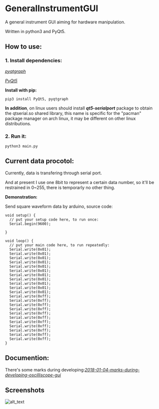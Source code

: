 # GeneralInstrumentGUI
A general instrument GUI aiming for hardware manipulation.

Written in python3 and PyQt5.

## How to use:
### 1. Install dependencies:
[*pyqtgraph*](http://www.pyqtgraph.org/)

[*PyQt5*](https://pypi.python.org/pypi/PyQt5)

**Install with pip:**

`pip3 install PyQt5, pyqtgraph`

**In addition**, on linux users should install ***qt5-serialport*** package to obtain the qtserial.so shared library, this name is specific for the "pacman" package manager on arch linux, it may be different on other linux distributions.

### 2. Run it:
`python3 main.py`

## Current data procotol:
Currently, data is transfering through serial port.

And at present I use one 8bit to represent a certain data number, so it'll be restrained in 0~255, there is temporarly no other thing.

**Demonstration:**

Send square waveform data by arduino, source code:
```
void setup() {
  // put your setup code here, to run once:
  Serial.begin(9600);

}

void loop() {
  // put your main code here, to run repeatedly:
  Serial.write(0x01);
  Serial.write(0x01);
  Serial.write(0x01);
  Serial.write(0x01);
  Serial.write(0x01);
  Serial.write(0x01);
  Serial.write(0x01);
  Serial.write(0x01);
  Serial.write(0x01);
  Serial.write(0x01);
  Serial.write(0x01);
  Serial.write(0xff);
  Serial.write(0xff);
  Serial.write(0xff);
  Serial.write(0xff);
  Serial.write(0xff);
  Serial.write(0xff);
  Serial.write(0xff);
  Serial.write(0xff);
  Serial.write(0xff);
  Serial.write(0xff);
  Serial.write(0xff);
}
```

## Documention:

There's some marks during developing:[*2018-01-04-marks-during-developing-oscilliscope-gui*](https://github.com/GeneralInstrumentGUI/General-Instrument-GUI/blob/master/doc/2018-01-04-marks-during-developing-oscilliscope-gui.md)

## Screenshots
![alt_text](https://github.com/ncu-electronic/general_instrument_gui/raw/master/screenshots/2018-10-02-065207_1920x1080_scrot.png)
